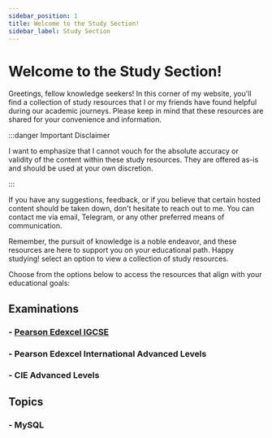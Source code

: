 ```yaml
---
sidebar_position: 1
title: Welcome to the Study Section!
sidebar_label: Study Section
---
```


# Welcome to the Study Section!

Greetings, fellow knowledge seekers! In this corner of my website, you'll find a collection of study resources that I or my friends have found helpful during our academic journeys. Please keep in mind that these resources are shared for your convenience and information.

:::danger Important Disclaimer

I want to emphasize that I cannot vouch for the absolute accuracy or validity of the content within these study resources. They are offered as-is and should be used at your own discretion.

:::

If you have any suggestions, feedback, or if you believe that certain hosted content should be taken down, don't hesitate to reach out to me. You can contact me via email, Telegram, or any other preferred means of communication.

Remember, the pursuit of knowledge is a noble endeavor, and these resources are here to support you on your educational path. Happy studying!
select an option to view a collection of study resources.

Choose from the options below to access the resources that align with your educational goals:

## Examinations

### - [Pearson Edexcel IGCSE](/docs/study/edexcel_igcse/)

### - Pearson Edexcel International Advanced Levels

### - CIE Advanced Levels

## Topics

### - MySQL
